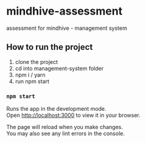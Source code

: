 # mindhive-assessment
assessment for mindhive - management system

## How to run the project 

1. clone the project
2. cd into management-system folder
3. npm i / yarn 
4. run npm start

### `npm start`

Runs the app in the development mode.\
Open [http://localhost:3000](http://localhost:3000) to view it in your browser.

The page will reload when you make changes.\
You may also see any lint errors in the console.
